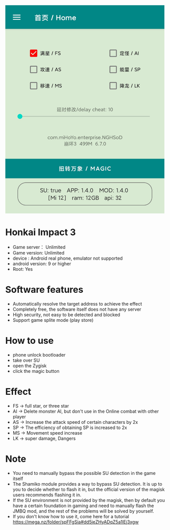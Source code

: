 <img src="img/1.png" width="500px">

# Honkai Impact 3
* Game server： Unlimited
* Game version:  Unlimited
* device : Android real phone, emulator not supported
* android version: 9 or higher
* Root:  Yes

# Software features
* Automatically resolve the target address to achieve the effect
* Completely free, the software itself does not have any server
* High security, not easy to be detected and blocked
* Support game splite mode (play store)

# How to use
* phone unlock bootloader
* take over SU
* open the Zygisk
* click the magic button

# Effect
* FS  ->  full star, or three star
* AI  ->  Delete monster AI, but don't use in the Online combat with other player
* AS  ->  Increase the attack speed of certain characters by 2x
* SP  ->  The efficiency of obtaining SP is increased to 2x
* MS  ->  Movement speed increase
* LK  ->  super damage, Dangers

# Note
* You need to manually bypass the possible SU detection in the game itself
* The Shamiko module provides a way to bypass SU detection. It is up to you to decide whether to flash it in, but the official version of the magisk users recommends flashing it in.
* If the SU environment is not provided by the magisk, then by default you have a certain foundation in gaming and need to manually flash the JMBQ mod, and the rest of the problems will be solved by yourself.
* If you don't know how to use it, come here for a tutorial https://mega.nz/folder/spFFgSia#dd5jeZHyADqZ5a1lEj3xgw
  
